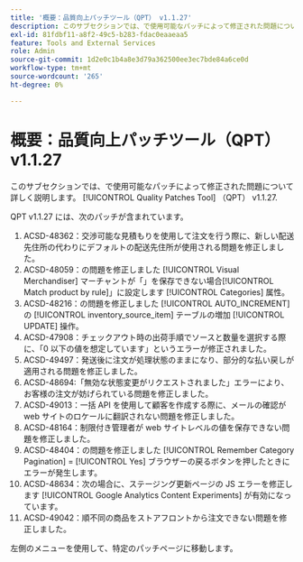 ```yaml
---
title: '概要：品質向上パッチツール（QPT） v1.1.27'
description: このサブセクションでは、で使用可能なパッチによって修正された問題について詳しく説明します。 [!UICONTROL Quality Patches Tool] （QPT） v1.1.27.
exl-id: 81fdbf11-a8f2-49c5-b283-fdac0eaaeaa5
feature: Tools and External Services
role: Admin
source-git-commit: 1d2e0c1b4a8e3d79a362500ee3ec7bde84a6ce0d
workflow-type: tm+mt
source-wordcount: '265'
ht-degree: 0%

---
```


# 概要：品質向上パッチツール（QPT） v1.1.27

このサブセクションでは、で使用可能なパッチによって修正された問題について詳しく説明します。 [!UICONTROL Quality Patches Tool] （QPT） v1.1.27.

QPT v1.1.27 には、次のパッチが含まれています。

1. ACSD-48362：交渉可能な見積もりを使用して注文を行う際に、新しい配送先住所の代わりにデフォルトの配送先住所が使用される問題を修正しました。
1. ACSD-48059：の問題を修正しました [!UICONTROL Visual Merchandiser] マーチャントが「」を保存できない場合[!UICONTROL Match product by rule]」に設定します [!UICONTROL Categories] 属性。
1. ACSD-48216：の問題を修正しました [!UICONTROL AUTO_INCREMENT] の [!UICONTROL inventory_source_item] テーブルの増加 [!UICONTROL UPDATE] 操作。
1. ACSD-47908：チェックアウト時の出荷手順でソースと数量を選択する際に、「0 以下の値を想定しています」というエラーが修正されました。
1. ACSD-49497：発送後に注文が処理状態のままになり、部分的な払い戻しが適用される問題を修正しました。
1. ACSD-48694:「無効な状態変更がリクエストされました」エラーにより、お客様の注文が妨げられている問題を修正しました。
1. ACSD-49013：一括 API を使用して顧客を作成する際に、メールの確認が web サイトのロケールに翻訳されない問題を修正しました。
1. ACSD-48164：制限付き管理者が web サイトレベルの値を保存できない問題を修正しました。
1. ACSD-48404：の問題を修正しました [!UICONTROL Remember Category Pagination] = [!UICONTROL Yes] ブラウザーの戻るボタンを押したときにエラーが発生します。
1. ACSD-48634：次の場合に、ステージング更新ページの JS エラーを修正します [!UICONTROL Google Analytics Content Experiments] が有効になっています。
1. ACSD-49042：順不同の商品をストアフロントから注文できない問題を修正しました。

左側のメニューを使用して、特定のパッチページに移動します。
